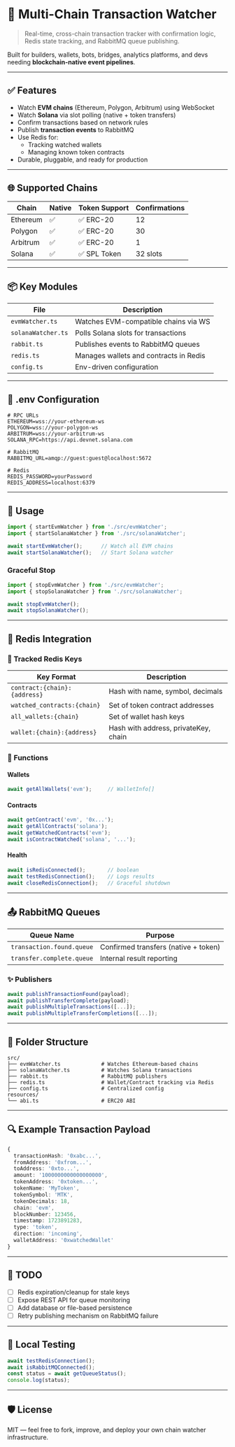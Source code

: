 # 🧿 Multi-Chain Transaction Watcher

> Real-time, cross-chain transaction tracker with confirmation logic, Redis state tracking, and RabbitMQ queue publishing.  

Built for builders, wallets, bots, bridges, analytics platforms, and devs needing **blockchain-native event pipelines**.

---

## ✅ Features

- Watch **EVM chains** (Ethereum, Polygon, Arbitrum) using WebSocket
- Watch **Solana** via slot polling (native + token transfers)
- Confirm transactions based on network rules
- Publish **transaction events** to RabbitMQ
- Use Redis for:
  - Tracking watched wallets
  - Managing known token contracts
- Durable, pluggable, and ready for production

---

## 🌐 Supported Chains

| Chain     | Native      | Token Support | Confirmations |
|-----------|-------------|---------------|----------------|
| Ethereum  | ✅           | ✅ ERC-20      | 12             |
| Polygon   | ✅           | ✅ ERC-20      | 30             |
| Arbitrum  | ✅           | ✅ ERC-20      | 1              |
| Solana    | ✅           | ✅ SPL Token   | 32 slots       |

---

## 📦 Key Modules

| File               | Description                                |
|--------------------|--------------------------------------------|
| `evmWatcher.ts`    | Watches EVM-compatible chains via WS       |
| `solanaWatcher.ts` | Polls Solana slots for transactions        |
| `rabbit.ts`        | Publishes events to RabbitMQ queues        |
| `redis.ts`         | Manages wallets and contracts in Redis     |
| `config.ts`        | Env-driven configuration                   |

---

## 🔐 .env Configuration

```env
# RPC URLs
ETHEREUM=wss://your-ethereum-ws
POLYGON=wss://your-polygon-ws
ARBITRUM=wss://your-arbitrum-ws
SOLANA_RPC=https://api.devnet.solana.com

# RabbitMQ
RABBITMQ_URL=amqp://guest:guest@localhost:5672

# Redis
REDIS_PASSWORD=yourPassword
REDIS_ADDRESS=localhost:6379
```

---

## 🚀 Usage

```ts
import { startEvmWatcher } from './src/evmWatcher';
import { startSolanaWatcher } from './src/solanaWatcher';

await startEvmWatcher();      // Watch all EVM chains
await startSolanaWatcher();   // Start Solana watcher
```

### Graceful Stop

```ts
import { stopEvmWatcher } from './src/evmWatcher';
import { stopSolanaWatcher } from './src/solanaWatcher';

await stopEvmWatcher();
await stopSolanaWatcher();
```

---

## 💾 Redis Integration

### 🔑 Tracked Redis Keys

| Key Format | Description |
|------------|-------------|
| `contract:{chain}:{address}` | Hash with name, symbol, decimals |
| `watched_contracts:{chain}` | Set of token contract addresses |
| `all_wallets:{chain}` | Set of wallet hash keys |
| `wallet:{chain}:{address}` | Hash with address, privateKey, chain |

### 🧰 Functions

#### Wallets
```ts
await getAllWallets('evm');     // WalletInfo[]
```

#### Contracts
```ts
await getContract('evm', '0x...');
await getAllContracts('solana');
await getWatchedContracts('evm');
await isContractWatched('solana', '...');
```

#### Health
```ts
await isRedisConnected();       // boolean
await testRedisConnection();    // Logs results
await closeRedisConnection();   // Graceful shutdown
```

---

## 📤 RabbitMQ Queues

| Queue Name | Purpose |
|------------|---------|
| `transaction.found.queue` | Confirmed transfers (native + token) |
| `transfer.complete.queue` | Internal result reporting |

### ✨ Publishers

```ts
await publishTransactionFound(payload);
await publishTransferComplete(payload);
await publishMultipleTransactions([...]);
await publishMultipleTransferCompletions([...]);
```

---

## 📁 Folder Structure

```
src/
├── evmWatcher.ts             # Watches Ethereum-based chains
├── solanaWatcher.ts          # Watches Solana transactions
├── rabbit.ts                 # RabbitMQ publishers
├── redis.ts                  # Wallet/Contract tracking via Redis
├── config.ts                 # Centralized config
resources/
└── abi.ts                    # ERC20 ABI
```

---

## 🔍 Example Transaction Payload

```ts
{
  transactionHash: '0xabc...',
  fromAddress: '0xfrom...',
  toAddress: '0xto...',
  amount: '1000000000000000000',
  tokenAddress: '0xtoken...',
  tokenName: 'MyToken',
  tokenSymbol: 'MTK',
  tokenDecimals: 18,
  chain: 'evm',
  blockNumber: 123456,
  timestamp: 1723891283,
  type: 'token',
  direction: 'incoming',
  walletAddress: '0xwatchedWallet'
}
```

---

## 📌 TODO

- [ ] Redis expiration/cleanup for stale keys
- [ ] Expose REST API for queue monitoring
- [ ] Add database or file-based persistence
- [ ] Retry publishing mechanism on RabbitMQ failure

---

## 🧪 Local Testing

```ts
await testRedisConnection();
await isRabbitMQConnected();
const status = await getQueueStatus();
console.log(status);
```

---

## 🛡 License

MIT — feel free to fork, improve, and deploy your own chain watcher infrastructure.
